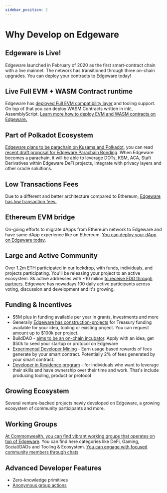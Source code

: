 ```yaml
---
sidebar_position: 2
---
```


# Why Develop on Edgeware

## Edgeware is Live!

Edgeware launched in February of 2020 as the first smart-contract chain with a live mainnet. The network has transitioned through three on-chain upgrades. You can deploy your contracts to Edgeware today!

## Live Full EVM + WASM Contract runtime

Edgeware has [deployed Full EVM compatibility layer](https://github.com/hicommonwealth/evm/blob/master/README.md) and tooling support. On top of that you can deploy WASM Contracts written in ink!, AssemblyScript. [Learn more how to deploy EVM and WASM contracts on Edgeware.](https://main.edgeware.wiki/contribute-and-engage/develop/edgeware-smart-contracts)

## Part of Polkadot Ecosystem

[Edgeware plans to be parachain on Kusama and Polkadot](https://blog.edgewa.re/edgeware-2020/), you can read [recent draft proposal for Edgeware Parachain Bonding](https://commonwealth.im/edgeware/proposal/discussion/830-draft-proposal-edgeware-parachain-bonding). When Edgeware becomes a parachain, it will be able to leverage DOTs, KSM, ACA, Stafi Derivatives within Edgeware DeFi projects, integrate with privacy layers and other oracle solultions.

## Low Transactions Fees

Due to a different and better architecture compared to Ethereum, [Edgeware has low transaction fees.](https://github.com/hicommonwealth/edgeware-documentation/blob/master/docs/edgeware-runtime/economics/transaction-fees.md)

## Ethereum EVM bridge

On-going efforts to migrate dApps from Ethereum network to Edgeware and have same dApp experience like on Ethereum. [You can deploy your dApp on Edgeware today](https://main.edgeware.wiki/edgeware-runtime/evm).

## Large and Active Community

Over 1.2m ETH participated in our lockdrop, with funds, individuals, and projects participating. You'll be releasing your project to an active ecosystem. 8k active addresses with ~10 milion [to receive EDG through partners](https://www.binance.com/en/blog/376024539711221760/Did-You-Hold-ETH-on-Binance-Congratulations-Youll-Get-Free-Edgeware-Tokens). Edgeware has nowadays 100 daily active participants across voting, discussion and development and it's growing.

## Funding & Incentives

- $5M plus in funding available per year in grants, investments and more
- Generally [Edgeware has construction-projects](https://github.com/edgeware-builders/construction-projects) for Treasury funding available for your idea, tooling or existing project. You can request amount up to $100k per project.
- BuildDAO - [aims to be an on-chain incubator](https://www.notion.so/hicommonwealth/BuilDAO-Incubator-Paper-35d451f814014f9cbff96b6c8ab443a4). Apply with an idea, get $50k to seed your startup or protocol on Edgeware
- [Experimental Developer Mining](https://commonwealth.im/edgeware/proposal/discussion/798-developer-incentive-dev-mining-by-uma) - Earn usage based rewards of fees generate by your smart contract. Potentially 2% of fees generated by your smart contract.
- [Developer in Residence program](https://commonwealth.im/edgeware/proposal/discussion/864-recruiting-developers-in-residence-to-edgeware) - for individuals who want to leverage their skills and have ownership over their time and work. That's include producing tooling, product or protocol

## Growing Ecosystem

Several venture-backed projects newly developed on Edgeware, a growing ecosystem of community participants and more.

## Working Groups

[At Commonwealth, you can find vibrant working groups that operates on top of Edgeware](https://commonwealth.im/edgeware/). You can find here categories like DeFi, Gaming, Social/DAOs and Tooling & Ecosystem. [You can engage with focused community members through chats](https://github.com/edgeware-builders/awesome-edgeware#working-groups---engage-with-focused-community)

## Advanced Developer Features

- Zero-knowledge primitives
- [Anonymous group actions](https://github.com/edgeware-builders/anon)
